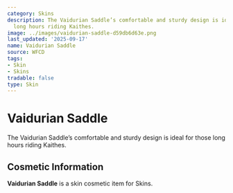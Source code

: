 ```yaml
---
category: Skins
description: The Vaidurian Saddle’s comfortable and sturdy design is ideal for those
  long hours riding Kaithes.
image: ../images/vaidurian-saddle-d59db6d63e.png
last_updated: '2025-09-17'
name: Vaidurian Saddle
source: WFCD
tags:
- Skin
- Skins
tradable: false
type: Skin
---
```


# Vaidurian Saddle

The Vaidurian Saddle’s comfortable and sturdy design is ideal for those long hours riding Kaithes.

## Cosmetic Information

**Vaidurian Saddle** is a skin cosmetic item for Skins.

